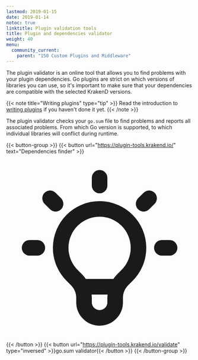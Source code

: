 ```yaml
---
lastmod: 2019-01-15
date: 2019-01-14
notoc: true
linktitle: Plugin validation tools
title: Plugin and dependencies validator
weight: 40
menu:
  community_current:
    parent: "150 Custom Plugins and Middleware"
---
```


The plugin validator is an online tool that allows you to find problems with your plugin dependencies. Go plugins are strict on which versions of libraries you can use, so it's important to make sure that your dependencies are compatible with the selected KrakenD versions.

{{< note title="Writing plugins" type="tip" >}}
Read the introduction to [writing plugins](/docs/extending/writing-plugins/) if you haven't done it yet.
{{< /note >}}


The plugin validator checks your `go.sum` file to find problems and reports all associated problems. From which Go version is supported, to which individual libraries will conflict during runtime.


{{< button-group >}}
{{< button url="https://plugin-tools.krakend.io/" text="Dependencies finder" >}}<svg xmlns="http://www.w3.org/2000/svg" class="h-5 w-5" fill="none" viewBox="0 0 24 24" stroke="currentColor">
  <path stroke-linecap="round" stroke-linejoin="round" stroke-width="2" d="M9.663 17h4.673M12 3v1m6.364 1.636l-.707.707M21 12h-1M4 12H3m3.343-5.657l-.707-.707m2.828 9.9a5 5 0 117.072 0l-.548.547A3.374 3.374 0 0014 18.469V19a2 2 0 11-4 0v-.531c0-.895-.356-1.754-.988-2.386l-.548-.547z" />
</svg>{{< /button >}}
{{< button url="https://plugin-tools.krakend.io/validate" type="inversed" >}}go.sum validator{{< /button >}}
{{< /button-group >}}
